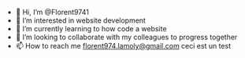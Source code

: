 - 👋 Hi, I’m @Florent9741
- 👀 I’m interested in website development
- 🌱 I’m currently learning to how code a website
- 💞️ I’m looking to collaborate with my colleagues to progress together
- 📫 How to reach me florent974.lamoly@gmail.com
 ceci est un test
<!---
Florent9741/Florent9741 is a ✨ special ✨ repository because its `README.md` (this file) appears on your GitHub profile.
You can click the Preview link to take a look at your changes.
--->
